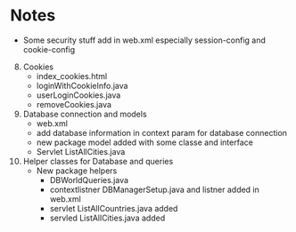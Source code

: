 # Notes



- Some security  stuff add in web.xml especially session-config and cookie-config
8. Cookies
	- index_cookies.html
	- loginWithCookieInfo.java
	- userLoginCookies.java
	- removeCookies.java
9. Database connection and models
	- web.xml
	 * add database information in  context param for database connection
	- new package model added with some classe and interface
	- Servlet ListAllCities.java
10. Helper classes for Database and queries
	- New package helpers
	  * DBWorldQueries.java
	  * contextlistner DBManagerSetup.java and listner added in web.xml
	  * servlet ListAllCountries.java added
	  * servled ListAllCities.java added 